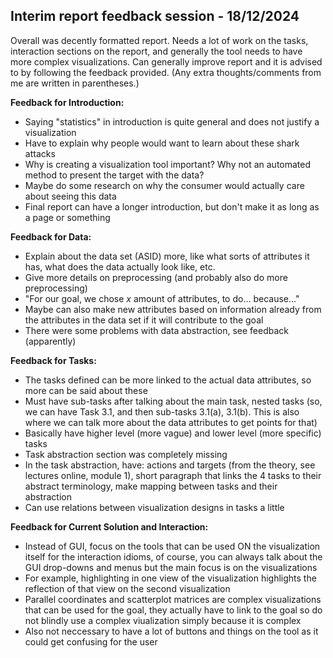 **Interim report feedback session - 18/12/2024**
-

Overall was decently formatted report. Needs a lot of work on the tasks, interaction sections on the report, and generally the tool needs to have more complex visualizations. Can generally improve report and it is advised to by following the feedback provided. 
(Any extra thoughts/comments from me are written in parentheses.)

**Feedback for Introduction:**
- Saying "statistics" in introduction is quite general and does not justify a visualization
- Have to explain why people would want to learn about these shark attacks
- Why is creating a visualization tool important? Why not an automated method to present the target with the data?
- Maybe do some research on why the consumer would actually care about seeing this data
- Final report can have a longer introduction, but don't make it as long as a page or something

**Feedback for Data:**
- Explain about the data set (ASID) more, like what sorts of attributes it has, what does the data actually look like, etc.
- Give more details on preprocessing (and probably also do more preprocessing)
- "For our goal, we chose *x* amount of attributes, to do... because..."
- Maybe can also make new attributes based on information already from the attributes in the data set if it will contribute to the goal
- There were some problems with data abstraction, see feedback (apparently)

**Feedback for Tasks:**
- The tasks defined can be more linked to the actual data attributes, so more can be said about these
- Must have sub-tasks after talking about the main task, nested tasks (so, we can have Task 3.1, and then sub-tasks 3.1(a), 3.1(b). This is also where we can talk more about the data attributes to get points for that)
- Basically have higher level (more vague) and lower level (more specific) tasks
- Task abstraction section was completely missing
- In the task abstraction, have: actions and targets (from the theory, see lectures online, module 1), short paragraph that links the 4 tasks to their abstract terminology, make mapping between tasks and their abstraction
- Can use relations between visualization designs in tasks a little

**Feedback for Current Solution and Interaction:**
- Instead of GUI, focus on the tools that can be used ON the visualization itself for the interaction idioms, of course, you can always talk about the GUI drop-downs and menus but the main focus is on the visualizations
- For example, highlighting in one view of the visualization highlights the reflection of that view on the second visualization
- Parallel coordinates and scatterplot matrices are complex visualizations that can be used for the goal, they actually have to link to the goal so do not blindly use a complex viualization simply because it is complex
- Also not neccessary to have a lot of buttons and things on the tool as it could get confusing for the user

